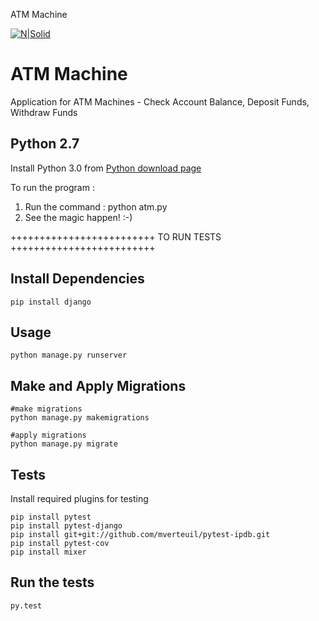 ATM Machine

[![N|Solid](https://www.drupal.org/files/issues/ddocs-3.gif)](https://docs.google.com/spreadsheets/d/1INSlOjEKIf4q_UXiSpsn_lKb8VHZKI3XWxlIkIAOawM/edit#gid=0)

ATM Machine
================

Application for ATM Machines - Check Account Balance, Deposit Funds, Withdraw Funds

Python 2.7
---------

Install Python 3.0 from [Python download page](https://www.python.org/downloads/)



To run the program :

1. Run the command : python atm.py
2. See the magic happen! :-)

+++++++++++++++++++++++++
TO RUN TESTS
+++++++++++++++++++++++++



Install Dependencies
---------------------

	pip install django
  
Usage
-----------
	python manage.py runserver
  
Make and Apply Migrations
----------- 

	#make migrations
	python manage.py makemigrations

	#apply migrations
	python manage.py migrate
  
 Tests
-----------
Install required plugins for testing

	pip install pytest
	pip install pytest-django
	pip install git+git://github.com/mverteuil/pytest-ipdb.git
	pip install pytest-cov
	pip install mixer
	
Run the tests
---------------
	py.test
